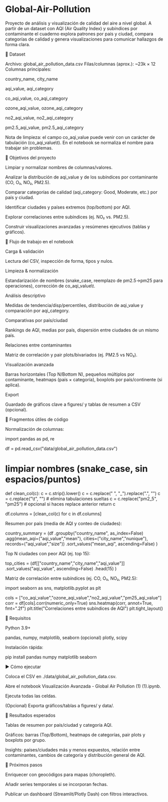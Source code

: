 # Global-Air-Pollution
Proyecto de análisis y visualización de calidad del aire a nivel global. A partir de un dataset con AQI (Air Quality Index) y subíndices por contaminante
el cuaderno explora patrones por país y ciudad, compara categorías de calidad y genera visualizaciones para comunicar hallazgos de forma clara.

🔎 Dataset

Archivo: global_air_pollution_data.csv
Filas/columnas (aprox.): ~23k × 12
Columnas principales:

country_name, city_name

aqi_value, aqi_category

co_aqi_value, co_aqi_category

ozone_aqi_value, ozone_aqi_category

no2_aqi_value, no2_aqi_category

pm2.5_aqi_value, pm2.5_aqi_category

Nota de limpieza: el campo co_aqi_value puede venir con un carácter de tabulación (co_aqi_value\t). En el notebook se normaliza el nombre para trabajar sin problemas.

🎯 Objetivos del proyecto

Limpiar y normalizar nombres de columnas/valores.

Analizar la distribución de aqi_value y de los subíndices por contaminante (CO, O₃, NO₂, PM2.5).

Comparar categorías de calidad (aqi_category: Good, Moderate, etc.) por país y ciudad.

Identificar ciudades y países extremos (top/bottom) por AQI.

Explorar correlaciones entre subíndices (ej. NO₂ vs. PM2.5).

Construir visualizaciones avanzadas y resúmenes ejecutivos (tablas y gráficos).


🧭 Flujo de trabajo en el notebook

Carga & validación

Lectura del CSV, inspección de forma, tipos y nulos.

Limpieza & normalización

Estandarización de nombres (snake_case, reemplazo de pm2.5→pm25 para operaciones), corrección de co_aqi_value\t.

Análisis descriptivo

Medidas de tendencia/disp/percentiles, distribución de aqi_value y comparación por aqi_category.

Comparativas por país/ciudad

Rankings de AQI, medias por país, dispersión entre ciudades de un mismo país.

Relaciones entre contaminantes

Matriz de correlación y pair plots/bivariados (ej. PM2.5 vs NO₂).

Visualización avanzada

Barras horizontales (Top N/Bottom N), pequeños múltiplos por contaminante, heatmaps (país × categoría), boxplots por país/continente (si aplica).

Export

Guardado de gráficos clave a figures/ y tablas de resumen a CSV (opcional).

🧩 Fragmentos útiles de código

Normalización de columnas:

import pandas as pd, re

df = pd.read_csv("data/global_air_pollution_data.csv")

# limpiar nombres (snake_case, sin espacios/puntos)
def clean_col(c):
    c = c.strip().lower()
    c = c.replace(" ", "_").replace(".", "")
    c = c.replace("\t", "")  # elimina tabulaciones sueltas
    c = c.replace("pm2_5", "pm25")  # opcional si haces replace anterior
    return c

df.columns = [clean_col(c) for c in df.columns]


Resumen por país (media de AQI y conteo de ciudades):

country_summary = (df
    .groupby("country_name", as_index=False)
    .agg(mean_aqi=("aqi_value","mean"),
         cities=("city_name","nunique"),
         records=("aqi_value","size"))
    .sort_values("mean_aqi", ascending=False)
)


Top N ciudades con peor AQI (ej. top 15):

top_cities = (df[["country_name","city_name","aqi_value"]]
    .sort_values("aqi_value", ascending=False)
    .head(15)
)


Matriz de correlación entre subíndices (ej. CO, O₃, NO₂, PM2.5):

import seaborn as sns, matplotlib.pyplot as plt

cols = ["co_aqi_value","ozone_aqi_value","no2_aqi_value","pm25_aqi_value"]
corr = df[cols].corr(numeric_only=True)
sns.heatmap(corr, annot=True, fmt=".2f")
plt.title("Correlaciones entre subíndices de AQI")
plt.tight_layout()

🧰 Requisitos

Python 3.9+

pandas, numpy, matplotlib, seaborn
(opcional) plotly, scipy

Instalación rápida:

pip install pandas numpy matplotlib seaborn

▶️ Cómo ejecutar

Coloca el CSV en ./data/global_air_pollution_data.csv.

Abre el notebook Visualización Avanzada - Global Air Pollution (1) (1).ipynb.

Ejecuta todas las celdas.

(Opcional) Exporta gráficos/tablas a figures/ y data/.

📌 Resultados esperados

Tablas de resumen por país/ciudad y categoría AQI.

Gráficos: barras (Top/Bottom), heatmaps de categorías, pair plots y boxplots por grupo.

Insights: países/ciudades más y menos expuestos, relación entre contaminantes, cambios de categoría y distribución general de AQI.

🚀 Próximos pasos

Enriquecer con geocódigos para mapas (choropleth).

Añadir series temporales si se incorporan fechas.

Publicar un dashboard (Streamlit/Plotly Dash) con filtros interactivos.
